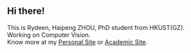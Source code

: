 ## Hi there!
This is Rydeen, Haipeng ZHOU, PhD student from HKUST(GZ).<br>
Working on Computer Vision.<br>
Know more at my [Personal Site](https://rydeen856.site/) or [Academic Site](https://haipengzhou856.github.io/). <br>

<!--
**haipengzhou856/haipengzhou856** is a ✨ _special_ ✨ repository because its `README.md` (this file) appears on your GitHub profile.

Here are some ideas to get you started:

- 🔭 I’m currently working on ...
- 🌱 I’m currently learning ...
- 👯 I’m looking to collaborate on ...
- 🤔 I’m looking for help with ...
- 💬 Ask me about ...
- 📫 How to reach me: ...
- 😄 Pronouns: ...
- ⚡ Fun fact: ...
-->
